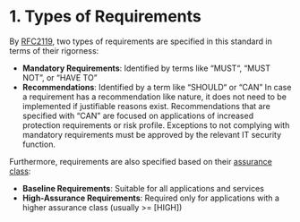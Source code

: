 # 1. Types of Requirements

By [RFC2119](https://datatracker.ietf.org/doc/html/rfc2119), two types of requirements are specified in this standard in terms of their rigorness:

- **Mandatory Requirements**: Identified by terms like “MUST“, “MUST NOT”, or “HAVE TO”
- **Recommendations**: Identified by a term like “SHOULD“ or “CAN” In case a requirement has a recommendation like nature, it does not need to be implemented if justifiable reasons exist. Recommendations that are specified with “CAN” are focused on applications of increased protection requirements or risk profile. Exceptions to not complying with mandatory requirements must be approved by the relevant IT security function.

Furthermore, requirements are also specified based on their [assurance class]({{site.URL_GENERAL_ASSURANCECLASSES}}):
- **Baseline Requirements**: Suitable for all applications and services
- **High-Assurance Requirements**: Required only for applications with a higher assurance class (usually >= [HIGH])
